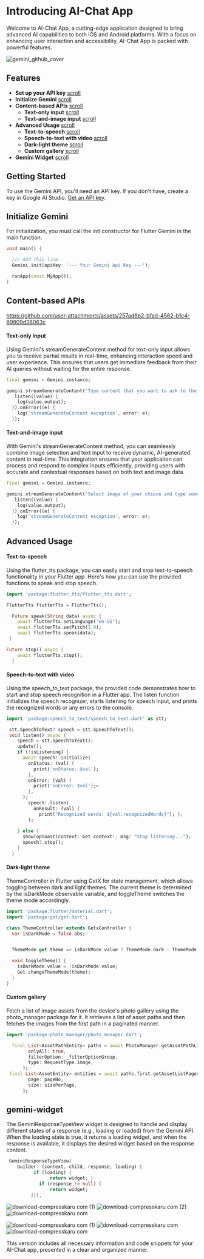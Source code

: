# Introducing AI-Chat App

Welcome to  AI-Chat App, a cutting-edge application designed to bring advanced AI capabilities to both iOS and Android platforms.
With a focus on enhancing user interaction and accessibility, AI-Chat App is packed with powerful features.

![gemini_github_cover](https://github.com/user-attachments/assets/8ebebfbf-17e3-4862-ba00-68c09a0c08a7)

## Features

- **Set up your API key** [scroll](#getting-started)
- **Initialize Gemini** [scroll](#initialize-gemini)
- **Content-based APIs** [scroll](#content-based-apis)
    - **Text-only input** [scroll](#text-only-input)
    - **Text-and-image input** [scroll](#text-and-image-input)
- **Advanced Usage** [scroll](#advanced-usage)
    - **Text-to-speech** [scroll](#text-to-speech)
    - **Speech-to-text with video** [scroll](#speech-to-text)
    - **Dark-light theme** [scroll](#dark-light-theme)
    - **Custom gallery** [scroll](#custom-gallery)
- **Gemini Widget** [scroll](#gemini-widget)

## Getting Started

To use the Gemini API, you'll need an API key. If you don't have, create a key in Google AI Studio. [Get an API key](https://ai.google.dev/).


## Initialize Gemini

For initialization, you must call the init constructor for Flutter Gemini in the main function.

```dart
void main() {

  /// Add this line
  Gemini.init(apiKey: '--- Your Gemini Api Key ---');

  runApp(const MyApp());
}
```

## Content-based APIs

https://github.com/user-attachments/assets/257ad6b2-bfad-4562-b1c4-89809d38063c

#### Text-only input

Using Gemini's streamGenerateContent method for text-only input allows you to receive partial results in real-time, enhancing interaction speed and user experience.
This ensures that users get immediate feedback from their AI queries without waiting for the entire response.

```dart
final gemini = Gemini.instance;

gemini.streamGenerateContent('Type content that you want to ask to the AI')
  .listen((value) {
    log(value.output);
  }).onError((e) {
    log('streamGenerateContent exception', error: e);
  });
```


#### Text-and-image input

With Gemini's streamGenerateContent method, you can seamlessly combine image selection and text input to receive dynamic, AI-generated content in real-time.
This integration ensures that your application can process and respond to complex inputs efficiently, providing users with accurate and contextual responses based on both text and image data.


```dart
final gemini = Gemini.instance;

gemini.streamGenerateContent('Select image of your chioce and type something')
  .listen((value) {
    log(value.output);
  }).onError((e) {
    log('streamGenerateContent exception', error: e);
  });
```

## Advanced Usage

#### Text-to-speech

Using the flutter_tts package, you can easily start and stop text-to-speech functionality in your Flutter app.
Here's how you can use the provided functions to speak and stop speech.

```dart
import 'package:flutter_tts/flutter_tts.dart';

FlutterTts flutterTts = FlutterTts();

  Future speak(String data) async {
    await flutterTts.setLanguage("en-US");
    await flutterTts.setPitch(1.0);
    await flutterTts.speak(data);
 }

Future stop() async {
    await flutterTts.stop();
  }
```

#### Speech-to-text with video

Using the speech_to_text package, the provided code demonstrates how to start and stop speech recognition in a Flutter app.
The listen function initializes the speech recognizer, starts listening for speech input, and prints the recognized words or any errors to the console.

```dart
import 'package:speech_to_text/speech_to_text.dart' as stt;

 stt.SpeechToText? speech = stt.SpeechToText();
 void listen() async {
    speech = stt.SpeechToText();
    update();
    if (!isListening) {
      await speech!.initialize(
        onStatus: (val) {
          print('onStatus: $val');
        },
        onError: (val) {
          print('onError: $val');=
        },
      );
        speech!.listen(
          onResult: (val) {
            print("Recognized words: ${val.recognizedWords}"); },
        );
     
    } else {
      showTopToast(context: Get.context!, msg: "Stop listening...");
      speech?.stop();
    }
  }
```

#### Dark-light theme

ThemeController in Flutter using GetX for state management, which allows toggling between dark and light themes.
The current theme is determined by the isDarkMode observable variable, and toggleTheme switches the theme mode accordingly.

```dart
import 'package:flutter/material.dart';
import 'package:get/get.dart';

class ThemeController extends GetxController {
  var isDarkMode = false.obs;


  ThemeMode get theme => isDarkMode.value ? ThemeMode.dark : ThemeMode.light;

  void toggleTheme() {
    isDarkMode.value = !isDarkMode.value;
    Get.changeThemeMode(theme);
  }
}
```

#### Custom gallery

Fetch a list of image assets from the device's photo gallery using the photo_manager package for it.
It retrieves a list of asset paths and then fetches the images from the first path in a paginated manner.

```dart
import 'package:photo_manager/photo_manager.dart';

  final List<AssetPathEntity> paths = await PhotoManager.getAssetPathList(
        onlyAll: true,
        filterOption: _filterOptionGroup,
        type: RequestType.image,
      );
 final List<AssetEntity> entities = await paths.first.getAssetListPaged(
        page: pageNo,
        size: sizePerPage,
      );    
```

## gemini-widget

The GeminiResponseTypeView widget is designed to handle and display different states of a response (e.g., loading or loaded) from the Gemini API.
When the loading state is true, it returns a loading widget, and when the response is available, it displays the desired widget based on the response content.

```dart
 GeminiResponseTypeView(
    builder: (context, child, response, loading) {
          if (loading) {
                return widget; }
            if (response != null) {
                return widget;
         }}),
```

![download-compresskaru com (1)](https://github.com/user-attachments/assets/9fc7913b-b8a7-4ab4-bb0f-80b8ac36c7bc)  ![download-compresskaru com (2)](https://github.com/user-attachments/assets/7504d794-fcf4-444d-b0b4-f16b9c0d54b4) ![download-compresskaru com](https://github.com/user-attachments/assets/bd689b0b-07ca-4462-bb8b-3a997c577914)

![download-compresskaru com (1)](https://github.com/user-attachments/assets/4551ecf7-ab7a-4b0b-abf9-f3383a83c456) ![download-compresskaru com](https://github.com/user-attachments/assets/63670481-a421-4d4a-bef0-3605176bdfd3)  ![download-compresskaru com](https://github.com/user-attachments/assets/4c0728f4-c59c-4c37-9cf8-16665722dcfb)




This version includes all necessary information and code snippets for your AI-Chat app, presented in a clear and organized manner.